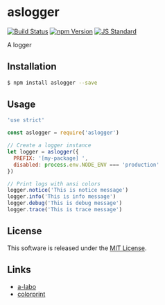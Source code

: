 aslogger
==========

<!---
This file is generated by ape-tmpl. Do not update manually.
--->

<!-- Badge Start -->
<a name="badges"></a>

[![Build Status][bd_travis_shield_url]][bd_travis_url]
[![npm Version][bd_npm_shield_url]][bd_npm_url]
[![JS Standard][bd_standard_shield_url]][bd_standard_url]

[bd_repo_url]: https://github.com/a-labo/aslogger
[bd_travis_url]: http://travis-ci.org/a-labo/aslogger
[bd_travis_shield_url]: http://img.shields.io/travis/a-labo/aslogger.svg?style=flat
[bd_travis_com_url]: http://travis-ci.com/a-labo/aslogger
[bd_travis_com_shield_url]: https://api.travis-ci.com/a-labo/aslogger.svg?token=
[bd_license_url]: https://github.com/a-labo/aslogger/blob/master/LICENSE
[bd_codeclimate_url]: http://codeclimate.com/github/a-labo/aslogger
[bd_codeclimate_shield_url]: http://img.shields.io/codeclimate/github/a-labo/aslogger.svg?style=flat
[bd_codeclimate_coverage_shield_url]: http://img.shields.io/codeclimate/coverage/github/a-labo/aslogger.svg?style=flat
[bd_gemnasium_url]: https://gemnasium.com/a-labo/aslogger
[bd_gemnasium_shield_url]: https://gemnasium.com/a-labo/aslogger.svg
[bd_npm_url]: http://www.npmjs.org/package/aslogger
[bd_npm_shield_url]: http://img.shields.io/npm/v/aslogger.svg?style=flat
[bd_standard_url]: http://standardjs.com/
[bd_standard_shield_url]: https://img.shields.io/badge/code%20style-standard-brightgreen.svg

<!-- Badge End -->


<!-- Description Start -->
<a name="description"></a>

A logger

<!-- Description End -->


<!-- Overview Start -->
<a name="overview"></a>



<!-- Overview End -->


<!-- Sections Start -->
<a name="sections"></a>

<!-- Section from "doc/guides/01.Installation.md.hbs" Start -->

<a name="section-doc-guides-01-installation-md"></a>

Installation
-----

```bash
$ npm install aslogger --save
```


<!-- Section from "doc/guides/01.Installation.md.hbs" End -->

<!-- Section from "doc/guides/02.Usage.md.hbs" Start -->

<a name="section-doc-guides-02-usage-md"></a>

Usage
---------

```javascript
'use strict'

const aslogger = require('aslogger')

// Create a logger instance
let logger = aslogger({
  PREFIX: '[my-package] ',
  disabled: process.env.NODE_ENV === 'production'
})

// Print logs with ansi colors
logger.notice('This is notice message')
logger.info('This is info message')
logger.debug('This is debug message')
logger.trace('This is trace message')

```


<!-- Section from "doc/guides/02.Usage.md.hbs" End -->


<!-- Sections Start -->


<!-- LICENSE Start -->
<a name="license"></a>

License
-------
This software is released under the [MIT License](https://github.com/a-labo/aslogger/blob/master/LICENSE).

<!-- LICENSE End -->


<!-- Links Start -->
<a name="links"></a>

Links
------

+ [a-labo][a_labo_url]
+ [colorprint][colorprint_url]

[a_labo_url]: https://github.com/a-labo
[colorprint_url]: https://github.com/okunishinishi/node-colorprint#readme

<!-- Links End -->
